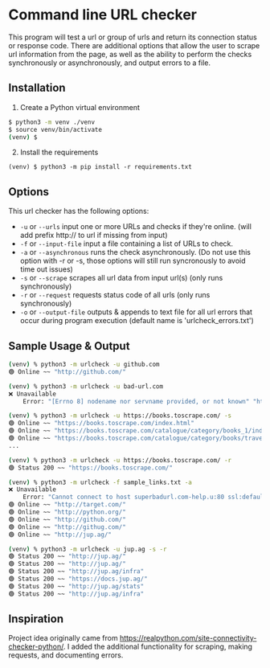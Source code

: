 # Command line URL checker

This program will test a url or group of urls and return its connection status or response code. There are additional options that allow the user to scrape url information from the page, as well as the ability to perform the checks synchronously or asynchronously, and output errors to a file.

## Installation

1. Create a Python virtual environment

```sh
$ python3 -m venv ./venv
$ source venv/bin/activate
(venv) $
```

2. Install the requirements

```
(venv) $ python3 -m pip install -r requirements.txt
```

## Options

This url checker has the following options:

* `-u` or `--urls` input one or more URLs and checks if they're online. (will add prefix http:// to url if missing from input)
* `-f` or `--input-file` input a file containing a list of URLs to check.
* `-a` or `--asynchronous` runs the check asynchronously. (Do not use this option with -r or -s, those options will still run syncronously to avoid time out issues)
* `-s` or `--scrape` scrapes all url data from input url(s) (only runs synchronously)
* `-r` or `--request` requests status code of all urls (only runs synchronously)
* `-o` or `--output-file` outputs & appends to text file for all url errors that occur during program execution (default name is 'urlcheck_errors.txt')

## Sample Usage & Output

```sh
(venv) % python3 -m urlcheck -u github.com      
🟢 Online ~~ "http://github.com/"

(venv) % python3 -m urlcheck -u bad-url.com  
❌ Unavailable
	Error: "[Errno 8] nodename nor servname provided, or not known" "http://bad-url.com/"

(venv) % python3 -m urlcheck -u https://books.toscrape.com/ -s
🟢 Online ~~ "https://books.toscrape.com/index.html"
🟢 Online ~~ "https://books.toscrape.com/catalogue/category/books_1/index.html"
🟢 Online ~~ "https://books.toscrape.com/catalogue/category/books/travel_2/index.html"
...

(venv) % python3 -m urlcheck -u https://books.toscrape.com/ -r
🟢 Status 200 ~~ "https://books.toscrape.com/"

(venv) % python3 -m urlcheck -f sample_links.txt -a           
❌ Unavailable
	Error: "Cannot connect to host superbadurl.com-help.u:80 ssl:default [nodename nor servname provided, or not known]" "http://superbadurl.com-help.u/"
🟢 Online ~~ "http://target.com/"
🟢 Online ~~ "http://python.org/"
🟢 Online ~~ "http://github.com/"
🟢 Online ~~ "http://githug.com/"
🟢 Online ~~ "http://jup.ag/"

(venv) % python3 -m urlcheck -u jup.ag -s -r       
🟢 Status 200 ~~ "http://jup.ag/"
🟢 Status 200 ~~ "http://jup.ag/"
🟢 Status 200 ~~ "http://jup.ag/infra"
🟢 Status 200 ~~ "https://docs.jup.ag/"
🟢 Status 200 ~~ "http://jup.ag/stats"
🟢 Status 200 ~~ "http://jup.ag/infra"
```



## Inspiration

Project idea originally came from https://realpython.com/site-connectivity-checker-python/. I added the additional functionality for scraping, making requests, and documenting errors.

